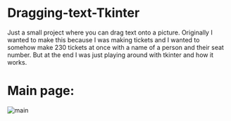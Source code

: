 # Dragging-text-Tkinter
Just a small project where you can drag text onto a picture. Originally I wanted to make this because I was making tickets and I wanted to somehow make 230 tickets at once with a name of a person and their seat number. But at the end I was just playing around with tkinter and how it works.
# Main page:
![main](https://github.com/user-attachments/assets/ced4704e-32c7-4493-b37d-41a8f3a3b75f)
